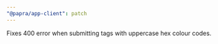 ```yaml
---
"@papra/app-client": patch
---
```


Fixes 400 error when submitting tags with uppercase hex colour codes.
